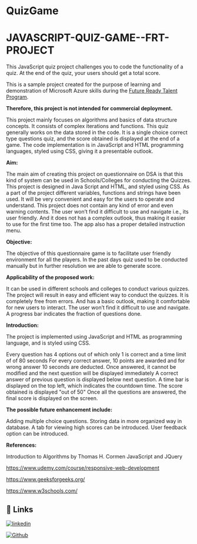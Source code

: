 # QuizGame

# JAVASCRIPT-QUIZ-GAME--FRT-PROJECT

This JavaScript quiz project challenges you to code the 
functionality of a quiz. 
At the end of the quiz, your users should get a total score.

This is a sample project created for the purpose of 
learning and demonstration of Microsoft Azure skills 
during the [Future Ready Talent Program](https://futurereadytalent.in/). 

**Therefore, this project is not intended for commercial deployment.**

This project mainly focuses on algorithms and basics of data structure concepts.
It consists of complex iterations and functions. 
This quiz generally works on the data stored in the code. 
It is a single choice correct type questions quiz, and the score obtained is displayed at the end of a game.
The code implementation is in JavaScript and HTML programming languages, styled using CSS, giving it a presentable outlook.

**Aim:**

The main aim of creating this project on questionnaire on DSA is that this kind of system can be used in Schools/Colleges for conducting the Quizzes.
This project is designed in Java Script and HTML, and styled using CSS. As a part of the project different variables, functions and strings have been used. It will be very convenient and easy for the users to operate and understand.
This project does not contain any kind of error and even warning contents. The user won’t find it difficult to use and navigate i.e., its user friendly.
And it does not has a complex outlook, thus making it easier to use for the first time too. The app also has a proper detailed instruction menu.


**Objective:**

The objective of this questionnaire game is to facilitate user friendly environment for all the players. In the past days quiz used to be conducted manually but in further resolution we are able to generate score.

**Applicability of the proposed work:**

It can be used in different schools and colleges to conduct various quizzes. The project will result in easy and efficient way to conduct the quizzes. It is completely free from errors. And has a basic outlook, making it comfortable for new users to interact. The user won’t find it difficult to use and navigate. A progress bar indicates the fraction of questions done.



**Introduction:**

The project is implemented using JavaScript and HTML 
as programming language, and is styled using CSS. 

Every question has 4 options out of which only 1 is correct and a time limit of of 80 seconds 
For every correct answer, 10 points are awarded and for wrong answer 10 seconds are deducted.
Once answered, it cannot be modified and the next question will be displayed immediately
A correct answer of previous question is displayed below next question.
A time bar is displayed on the top left, which indicates the countdown time.
The score obtained is displayed "out of 50"
Once all the questions are answered, the final score is displayed on the screen.

**The possible future enhancement include:**

Adding multiple choice questions.
Storing data in more organized way in database.
A tab for viewing high scores can be introduced.
User feedback option can be introduced.

**References:**

Introduction to Algorithms by Thomas H. Cormen
JavaScript and JQuery

https://www.udemy.com/course/responsive-web-development

https://www.geeksforgeeks.org/

https://www.w3schools.com/

## 🔗 Links
[![linkedin](https://img.shields.io/badge/linkedin-0A66C2?style=for-the-badge&logo=linkedin&logoColor=white)](https://www.linkedin.com/in/jerusha-gaikwad-10a313197/)

[![Github](https://img.shields.io/badge/github-0A66C2?style=for-the-badge&logo=github&color=black)](https://github.com/jerusha-777)

